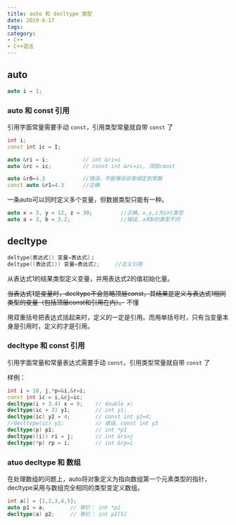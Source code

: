 ```yaml
---
title: auto 和 decltype 类型
date: 2019-8-17
tags:
category:
- C++
- C++语法
---
```


## auto

```c++
auto i = 1;
```

### auto 和 const 引用

引用字面常量需要手动 `const`，引用类型常量就自带 `const` 了

```c++
int i;
const int ic = I;

auto &ri = i;			// int &ri=i
auto &rc = ic;			// const int &rc=ic, 顶层const

auto &r0=4.3			//错误，不能够将非常绑定到常数
const auto &r1=4.3		//正确
```

一条auto可以同时定义多个变量，但数据类型只能有一种。

```c++
auto x = 3, y = 12, z = 30;         //正确，x,y,z为int类型
auto a = 3, b = 3.2;                //错误，a和b的类型不同
```

## decltype

```c++
deltype(表达式1) 变量=表达式2；
deltype((表达式1)) 变量=表达式2;     //定义引用
```

从表达式1的结果类型定义变量，并用表达式2的值初始化量。

~~当表达式1是变量时，decltype不会忽略顶层const，其结果是定义与表达式1相同类型的变量（包括顶层const和引用在内）。~~ 不懂

用双重括号把表达式括起来时，定义的一定是引用。而用单括号时，只有当变量本身是引用时，定义的才是引用。

### decltype 和 const 引用

引用字面常量和常量表达式需要手动 `const`，引用类型常量就自带 `const` 了

样例：

```c++
int i = 10, j,*p=&i,&r=i;
const int ic = i,&cj=ic;
decltype(i + 3.4) x = 9;	// double x;
decltype(ic + 3) y1;		// int y1;
decltype(ic) y2 = 4;		// const int y2=4;
//decltype(ic) y3;			// 错误，const int y3
decltype(p) p1;				// int *p1
decltype((i)) ri = j;		// int &ri=j
decltype(*p) rp = i;		// int &rp=i
```

### atuo decltype 和 数组

在处理数组的问题上，auto将对象定义为指向数组第一个元素类型的指针，decltype采用与数组完全相同的类型变定义数组。

```c++
int a[] = {1,2,3,4,5};
auto p1 = a;		// 等价： int *p1
decltype(a) p2;		// 等价： int p2[5]
```
